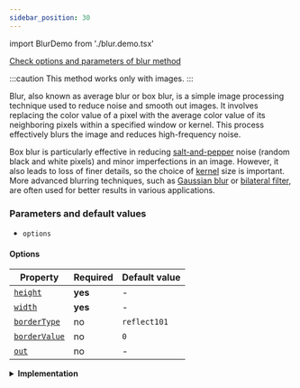 ```yaml
---
sidebar_position: 30
---
```


import BlurDemo from './blur.demo.tsx'

[Check options and parameters of blur method](https://image-js.github.io/image-js-typescript/classes/Image.html#blur 'link on github io')

:::caution
This method works only with images.
:::

Blur, also known as average blur or box blur, is a simple image processing technique used to reduce noise and smooth out images. It involves replacing the color value of a pixel with the average color value of its neighboring pixels within a specified window or kernel. This process effectively blurs the image and reduces high-frequency noise.

<BlurDemo />

Box blur is particularly effective in reducing [salt-and-pepper](https://en.wikipedia.org/wiki/Salt-and-pepper_noise 'wikipedia link on salt and pepper noise') noise (random black and white pixels) and minor imperfections in an image. However, it also leads to loss of finer details, so the choice of [kernel](../../Glossary.md#kernel) size is important.
More advanced blurring techniques, such as [Gaussian blur](./gaussianBlur.md 'internal link to gaussian blur') or [bilateral filter](https://en.wikipedia.org/wiki/Bilateral_filter 'wikipedia link on bilateral filters'), are often used for better results in various applications.

### Parameters and default values

- `options`

#### Options

| Property                                                                                                | Required | Default value |
| ------------------------------------------------------------------------------------------------------- | -------- | ------------- |
| [`height`](https://image-js.github.io/image-js-typescript/interfaces/BlurOptions.html#height)           | **yes**  | -             |
| [`width`](https://image-js.github.io/image-js-typescript/interfaces/BlurOptions.html#width)             | **yes**  | -             |
| [`borderType`](https://image-js.github.io/image-js-typescript/interfaces/BlurOptions.html#borderType)   | no       | `reflect101`  |
| [`borderValue`](https://image-js.github.io/image-js-typescript/interfaces/BlurOptions.html#borderValue) | no       | `0`           |
| [`out`](https://image-js.github.io/image-js-typescript/interfaces/BlurOptions.html#out)                 | no       | -             |

<details>
<summary>
<b>Implementation</b>
 </summary>

Here's how blur filter is implemented in ImageJS:

_Select a Kernel Size_: The first step is to choose the size of the kernel or window that will be used for the blurring operation. The kernel is typically a square matrix with odd dimensions, such as 3x3, 5x5, 7x7, etc. The larger the kernel, the more intense the blurring effect.

_Iterate through Pixels_: For each pixel in the image, the algorithm applies [convolution](../../Glossary.md#convolution).

_Calculate Average Color_: The algorithm calculates the average color value of all the pixels within the kernel.

_Replace Pixel Value_: The original pixel's color value is then replaced with the calculated average color value.

</details>
